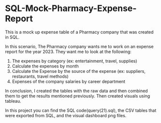 # SQL-Mock-Pharmacy-Expense-Report
This is a mock up expense table of a Pharmacy company that was created in SQL. 

In this scenario, The Pharmacy company wants me to work on an expense report for the year 2023. They want me to look at the following:
1) The expenses by category (ex: entertainment, travel, supplies)
2) Calculate the expenses by month
3) Calculate the Expense by the source of the expense (ex: suppliers, restaurants, travel methods)
4) Expenses of the company salaries by career department

In conclusion, I created the tables with the raw data and then combined them to get the results mentioned previously. Then created visuals using tableau.

In this project you can find the SQL code(query(21).sql), the CSV tables that were exported from SQL, and the visual dashboard png files.
